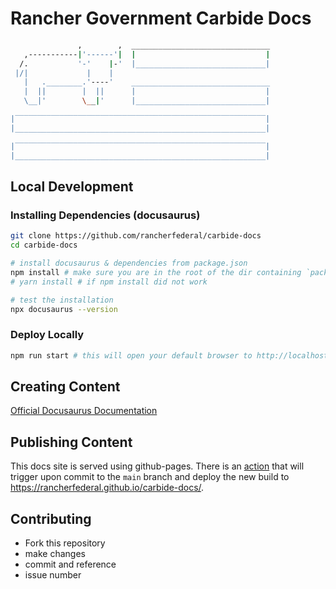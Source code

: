 # Rancher Government Carbide Docs
```bash
               ,        ,  _______________________________
   ,-----------|'------'|  |                             |
  /.           '-'    |-'  |_____________________________|
 |/|             |    |    
   |   .________.'----'    _______________________________
   |  ||        |  ||      |                             |
   \__|'        \__|'      |_____________________________|

|‾‾‾‾‾‾‾‾‾‾‾‾‾‾‾‾‾‾‾‾‾‾‾‾‾‾‾‾‾‾‾‾‾‾‾‾‾‾‾‾‾‾‾‾‾‾‾‾‾‾‾‾‾‾‾‾|
|________________________________________________________|

|‾‾‾‾‾‾‾‾‾‾‾‾‾‾‾‾‾‾‾‾‾‾‾‾‾‾‾‾‾‾‾‾‾‾‾‾‾‾‾‾‾‾‾‾‾‾‾‾‾‾‾‾‾‾‾‾|
|________________________________________________________|
```

## Local Development
### Installing Dependencies (docusaurus)
```bash
git clone https://github.com/rancherfederal/carbide-docs
cd carbide-docs 

# install docusaurus & dependencies from package.json
npm install # make sure you are in the root of the dir containing `package.json`
# yarn install # if npm install did not work

# test the installation
npx docusaurus --version
```

### Deploy Locally
```bash
npm run start # this will open your default browser to http://localhost:3000
```

## Creating Content
[Official Docusaurus Documentation](https://docusaurus.io/docs/creating-pages)

## Publishing Content
This docs site is served using github-pages. There is an [action](.github/workflows/deploy.yml) that will trigger upon commit to the `main` branch and deploy the new build to https://rancherfederal.github.io/carbide-docs/. 


## Contributing

- Fork this repository
- make changes
- commit and reference 
- issue number


